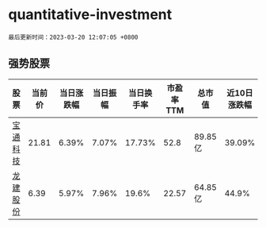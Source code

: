 # quantitative-investment

`最后更新时间：2023-03-20 12:07:05 +0800`

## 强势股票

|股票|当前价|当日涨跌幅|当日振幅|当日换手率|市盈率TTM|总市值|近10日涨跌幅|
|----|----|----|----|----|----|----|----|
|[宝通科技](https://xueqiu.com/S/SZ300031)|21.81|6.39%|7.07%|17.73%|52.8|89.85亿|39.09%|
|[龙建股份](https://xueqiu.com/S/SH600853)|6.39|5.97%|7.96%|19.6%|22.57|64.85亿|44.9%|
